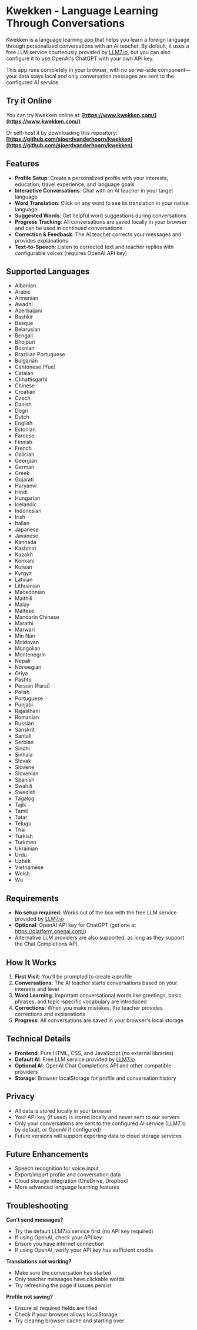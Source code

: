 # Kwekken - Language Learning Through Conversations

Kwekken is a language learning app that helps you learn a foreign language through personalized conversations with an AI teacher. By default, it uses a free LLM service courteously provided by [LLM7.io](https://llm7.io/), but you can also configure it to use OpenAI's ChatGPT with your own API key.

This app runs completely in your browser, with no server-side component—your data stays local and only conversation messages are sent to the configured AI service.

## Try it Online

You can try Kwekken online at: **[https://www.kwekken.com/](https://www.kwekken.com/)**

Or self-host it by downloading this repository: **[https://github.com/sjoerdvanderhoorn/kwekken](https://github.com/sjoerdvanderhoorn/kwekken)**

## Features

- **Profile Setup**: Create a personalized profile with your interests, education, travel experience, and language goals
- **Interactive Conversations**: Chat with an AI teacher in your target language
- **Word Translation**: Click on any word to see its translation in your native language
- **Suggested Words**: Get helpful word suggestions during conversations
- **Progress Tracking**: All conversations are saved locally in your browser and can be used in continued conversations
- **Correction & Feedback**: The AI teacher corrects your messages and provides explanations
- **Text-to-Speech**: Listen to corrected text and teacher replies with configurable voices (requires OpenAI API key)

## Supported Languages

- Albanian
- Arabic
- Armenian
- Awadhi
- Azerbaijani
- Bashkir
- Basque
- Belarusian
- Bengali
- Bhojpuri
- Bosnian
- Brazilian Portuguese
- Bulgarian
- Cantonese (Yue)
- Catalan
- Chhattisgarhi
- Chinese
- Croatian
- Czech
- Danish
- Dogri
- Dutch
- English
- Estonian
- Faroese
- Finnish
- French
- Galician
- Georgian
- German
- Greek
- Gujarati
- Haryanvi
- Hindi
- Hungarian
- Icelandic
- Indonesian
- Irish
- Italian
- Japanese
- Javanese
- Kannada
- Kashmiri
- Kazakh
- Konkani
- Korean
- Kyrgyz
- Latvian
- Lithuanian
- Macedonian
- Maithili
- Malay
- Maltese
- Mandarin Chinese
- Marathi
- Marwari
- Min Nan
- Moldovan
- Mongolian
- Montenegrin
- Nepali
- Norwegian
- Oriya
- Pashto
- Persian (Farsi)
- Polish
- Portuguese
- Punjabi
- Rajasthani
- Romanian
- Russian
- Sanskrit
- Santali
- Serbian
- Sindhi
- Sinhala
- Slovak
- Slovene
- Slovenian
- Spanish
- Swahili
- Swedish
- Tagalog
- Tajik
- Tamil
- Tatar
- Telugu
- Thai
- Turkish
- Turkmen
- Ukrainian
- Urdu
- Uzbek
- Vietnamese
- Welsh
- Wu

## Requirements

- **No setup required**: Works out of the box with the free LLM service provided by [LLM7.io](https://llm7.io/)
- **Optional**: OpenAI API key for ChatGPT (get one at https://platform.openai.com/)
- Alternative LLM providers are also supported, as long as they support the Chat Completions API.

## How It Works

1. **First Visit**: You'll be prompted to create a profile
2. **Conversations**: The AI teacher starts conversations based on your interests and level
3. **Word Learning**: Important conversational words like greetings, basic phrases, and topic-specific vocabulary are introduced
4. **Corrections**: When you make mistakes, the teacher provides corrections and explanations
5. **Progress**: All conversations are saved in your browser's local storage

## Technical Details

- **Frontend**: Pure HTML, CSS, and JavaScript (no external libraries)
- **Default AI**: Free LLM service provided by [LLM7.io](https://llm7.io/)
- **Optional AI**: OpenAI Chat Completions API and other compatible providers
- **Storage**: Browser localStorage for profile and conversation history

## Privacy

- All data is stored locally in your browser
- Your API key (if used) is stored locally and never sent to our servers
- Only your conversations are sent to the configured AI service (LLM7.io by default, or OpenAI if configured)
- Future versions will support exporting data to cloud storage services

## Future Enhancements

- Speech recognition for voice input
- Export/import profile and conversation data
- Cloud storage integration (OneDrive, Dropbox)
- More advanced language learning features

## Troubleshooting

**Can't send messages?**
- Try the default LLM7.io service first (no API key required)
- If using OpenAI, check your API key
- Ensure you have internet connection
- If using OpenAI, verify your API key has sufficient credits

**Translations not working?**
- Make sure the conversation has started
- Only teacher messages have clickable words
- Try refreshing the page if issues persist

**Profile not saving?**
- Ensure all required fields are filled
- Check if your browser allows localStorage
- Try clearing browser cache and starting over
